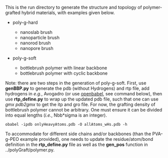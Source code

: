 This is the run directory to generate the structure and topology of polymer-grafted hybrid materials, with examples given below.
- poly-g-hard
  - nanoslab brush
  - nanoparticle brush
  - nanorod brush
  - nanopore brush

    
- poly-g-soft
  - bottlebrush polymer with linear backbone
  - bottlebrush polymer with cyclic backbone


Note: there are two steps in the generation of poly-g-soft. First, use **genBBP.py** to generate the pdb (without Hydrogens) and rtp file, add hydrogens in _e.g._, Avogadro (or use [openbabel](https://openbabel.org/docs/dev/Command-line_tools/babel.html), see command below), then use **rtp_define.py** to wrap up the updated pdb file, such that one can use _gmx pdb2gmx_ to get the itp and gro file. For now, the grafting density of bottlebrush polymer cannot be arbitrary. One must ensure it can be divided into equal lengths (_i.e._, Nbb*sigma is an integer).

```
obabel -ipdb onlyHeavyAtoms.pdb -O allAtoms_wHs.pdb -h
```

To accommodate for different side chains and/or backbones (than the PVA-g-PEO example provided), one needs to update the residue/atom/bond definition in the **rtp_define.py** file as well as the **gen_pos** function in ../polyGraft/polymer.py. 

